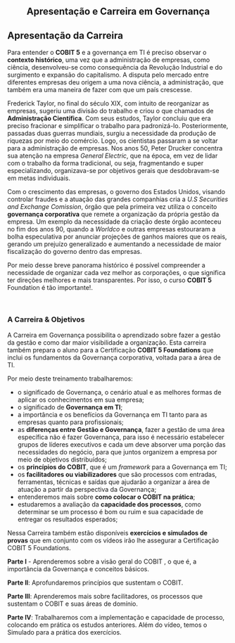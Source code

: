 <div align="center">

  ## Apresentação e Carreira em Governança

</div>

## Apresentação da Carreira

Para entender o **COBIT 5** e a governança em TI é preciso observar o **contexto histórico**, uma vez que a administração de empresas, como ciência, desenvolveu-se como consequência da Revolução Industrial e do surgimento e expansão do capitalismo. A disputa pelo mercado entre diferentes empresas deu origem a uma nova ciência, a administração, que também era uma maneira de fazer com que um país crescesse.

Frederick Taylor, no final do século XIX, com intuito de reorganizar as empresas, sugeriu uma divisão do trabalho e criou o que chamados de **Administração Científica**. Com seus estudos, Taylor concluiu que era preciso fracionar e simplificar o trabalho para padronizá-lo. Posteriormente, passadas duas guerras mundiais, surgiu a necessidade da produção de riquezas por meio do comércio. Logo, os cientistas passaram a se voltar para a administração de empresas. Nos anos 50, Peter Drucker concentra sua atenção na empresa *General Electric*, que na época, em vez de lidar com o trabalho da forma tradicional, ou seja, fragmentando e super especializando, organizava-se por objetivos gerais que desdobravam-se em metas individuais.

Com o crescimento das empresas, o governo dos Estados Unidos, visando controlar fraudes e a atuação das grandes companhias cria a *U.S Securities and Exchange Comission*, órgão que pela primeira vez utiliza o conceito **governança corporativa** que remete a organização da própria gestão da empresa. Um exemplo da necessidade da criação deste órgão aconteceu no fim dos anos 90, quando a *Worldco*  e outras empresas estouraram a bolha especulativa por anunciar projeções de ganhos maiores que os reais, gerando um prejuízo generalizado e aumentando a necessidade de maior fiscalização do governo dentro das empresas.

Por meio desse breve panorama histórico é possível compreender a necessidade de organizar cada vez melhor as corporações, o que significa ter direções melhores e mais transparentes. Por isso, o curso **COBIT 5** Foundation é tão importante!.

<br>

### A Carreira & Objetivos

A Carreira em Governança possibilita o aprendizado sobre fazer a gestão da gestão e como dar maior visibilidade a organização. Esta carreira também prepara o aluno para a Certificação **COBIT 5 Foundations** que inclui os fundamentos da Governança corporativa, voltada para a área de TI. 

Por meio deste treinamento trabalharemos:

- o significado de Governança, o cenário atual e as melhores formas de aplicar os conhecimentos em sua empresa; 
- o significado de **Governança em TI**;
- a importância e os benefícios da Governança em TI tanto para as empresas quanto para profissionais; 
- as **diferenças entre Gestão e Governança**, fazer a gestão de uma área específica não é fazer Governança, para isso é necessário estabelecer grupos de líderes executivos e cada um deve absorver uma porção das necessidades do negócio, para que juntos organizem a empresa por meio de objetivos distribuídos; 
- os **princípios do COBIT**, que é um *framework* para a Governança em TI; 
- os **facilitadores ou viabilizadores** que são processos com entradas, ferramentas, técnicas e saídas que ajudarão a organizar a área de atuação a partir da perspectiva da Governança; 
- entenderemos mais sobre **como colocar o COBIT na prática**; 
- estudaremos a avaliação da **capacidade dos processos**, como determinar se um processo é bom ou ruim e sua capacidade de entregar os resultados esperados; 

Nessa Carreira também estão disponíveis **exercícios e simulados de provas** que em conjunto com os vídeos irão lhe assegurar a Certificação COBIT 5 Foundations.

**Parte I** - Aprenderemos sobre a visão geral do COBIT , o que é, a importância da Governança e conceitos básicos. 

**Parte II**: Aprofundaremos princípios que sustentam o COBIT. 

**Parte III**: Aprenderemos mais sobre facilitadores, os processos que sustentam o COBIT e suas áreas de domínio.

 **Parte IV**: Trabalharemos com a implementação e capacidade de processo, colocando em prática os estudos anteriores. Além do vídeo, temos o Simulado para a prática dos exercícios.